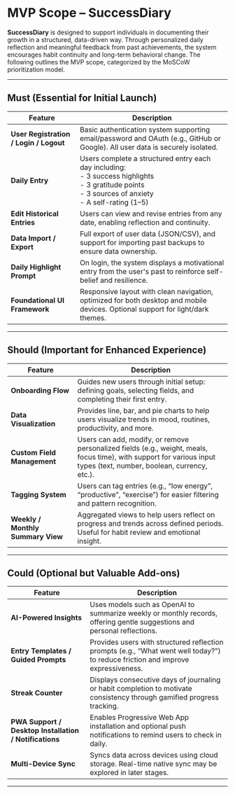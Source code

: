 # MVP Scope – SuccessDiary

**SuccessDiary** is designed to support individuals in documenting their growth in a structured, data-driven way. Through personalized daily reflection and meaningful feedback from past achievements, the system encourages habit continuity and long-term behavioral change. The following outlines the MVP scope, categorized by the MoSCoW prioritization model.

---

## Must (Essential for Initial Launch)

| Feature                                | Description                                                                                                                                                |
| -------------------------------------- | ---------------------------------------------------------------------------------------------------------------------------------------------------------- |
| **User Registration / Login / Logout** | Basic authentication system supporting email/password and OAuth (e.g., GitHub or Google). All user data is securely isolated.                              |
| **Daily Entry**                        | Users complete a structured entry each day including:<br>- 3 success highlights<br>- 3 gratitude points<br>- 3 sources of anxiety<br>- A self-rating (1–5) |
| **Edit Historical Entries**            | Users can view and revise entries from any date, enabling reflection and continuity.                                                                       |
| **Data Import / Export**               | Full export of user data (JSON/CSV), and support for importing past backups to ensure data ownership.                                                      |
| **Daily Highlight Prompt**             | On login, the system displays a motivational entry from the user's past to reinforce self-belief and resilience.                                           |
| **Foundational UI Framework**          | Responsive layout with clean navigation, optimized for both desktop and mobile devices. Optional support for light/dark themes.                            |

---

## Should (Important for Enhanced Experience)

| Feature                           | Description                                                                                                                                                           |
| --------------------------------- | --------------------------------------------------------------------------------------------------------------------------------------------------------------------- |
| **Onboarding Flow**               | Guides new users through initial setup: defining goals, selecting fields, and completing their first entry.                                                           |
| **Data Visualization**            | Provides line, bar, and pie charts to help users visualize trends in mood, routines, productivity, and more.                                                          |
| **Custom Field Management**       | Users can add, modify, or remove personalized fields (e.g., weight, meals, focus time), with support for various input types (text, number, boolean, currency, etc.). |
| **Tagging System**                | Users can tag entries (e.g., “low energy”, “productive”, “exercise”) for easier filtering and pattern recognition.                                                    |
| **Weekly / Monthly Summary View** | Aggregated views to help users reflect on progress and trends across defined periods. Useful for habit review and emotional insight.                                  |

---

## Could (Optional but Valuable Add-ons)

| Feature                                                | Description                                                                                                                      |
| ------------------------------------------------------ | -------------------------------------------------------------------------------------------------------------------------------- |
| **AI-Powered Insights**                                | Uses models such as OpenAI to summarize weekly or monthly records, offering gentle suggestions and personal reflections.         |
| **Entry Templates / Guided Prompts**                   | Provides users with structured reflection prompts (e.g., “What went well today?”) to reduce friction and improve expressiveness. |
| **Streak Counter**                                     | Displays consecutive days of journaling or habit completion to motivate consistency through gamified progress tracking.          |
| **PWA Support / Desktop Installation / Notifications** | Enables Progressive Web App installation and optional push notifications to remind users to check in daily.                      |
| **Multi-Device Sync**                                  | Syncs data across devices using cloud storage. Real-time native sync may be explored in later stages.                            |

---
